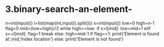 # 3.binary-search-an-element-
n=int(input())
l=list(map(int,input().split()))
x=int(input())
low=0
high=n-1
flag=0
mid=(low+high)//2
while high>=low:
    if x>l[mid]:
        low=mid+1
    elif x==l[mid]:
        flag=1
        break
    else:
        high=mid-1
if flag==1:
    print('Element is found at',mid,'Index location')
else:
    print('Element is not found')
